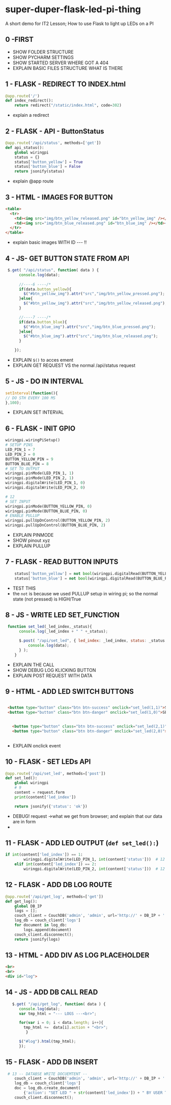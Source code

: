 # super-duper-flask-led-pi-thing
A short demo for IT2 Lesson; How to use Flask to light up LEDs on a PI







## 0 -FIRST
* SHOW FOLDER STRUCTURE
* SHOW PYCHARM SETTINGS
* SHOW STARTED SERVER WHERE GOT A 404
* EXPLAIN BASIC FILES STRUCTURE WHAT IS THERE


## 1 - FLASK - REDIRECT TO INDEX.html
```python
@app.route('/')
def index_redirect():
    return redirect("/static/index.html", code=302)
```
* explain a redirect


## 2 - FLASK - API - ButtonStatus

```python
@app.route('/api/status', methods=['get'])
def api_status():
    global wiringpi
    status = {}
    status['button_yellow'] = True
    status['button_blue'] = False
    return jsonify(status)
```
* explain @app route

## 3 - HTML - IMAGES FOR BUTTON
```html
<table>
  <tr>
    <td><img src="img/btn_yellow_released.png" id="btn_yellow_img" /></td><!-- 4 -->
    <td><img src="img/btn_blue_released.png" id="btn_blue_img" /></td><!-- 4 -->
  </tr>
</table>
```
* explain basic images WITH ID --- !!


## 4 - JS- GET BUTTON STATE FROM API
```js
 $.get( "/api/status", function( data ) {
      console.log(data);
      
      //----6 ----/*
      if(data.button_yellow){
        $("#btn_yellow_img").attr("src","img/btn_yellow_pressed.png");
      }else{
        $("#btn_yellow_img").attr("src","img/btn_yellow_released.png");
      }

      //----7 ----/*
      if(data.button_blue){
        $("#btn_blue_img").attr("src","img/btn_blue_pressed.png");
      }else{
        $("#btn_blue_img").attr("src","img/btn_blue_released.png");
      }

    });
```
* EXPLAIN `$()` to acces ement
* EXPLAIN GET REQUEST VS the normal /api/status request



## 5 - JS - DO IN INTERVAL
```js
setInterval(function(){
// DO STH EVERY 100 MS
},100);
```
* EXPLAIN SET INTERVAL

## 6 - FLASK - INIT GPIO
```python
wiringpi.wiringPiSetup()
# SETUP PINS
LED_PIN_1 = 7
LED_PIN_2 = 0
BUTTON_YELLOW_PIN = 9
BUTTON_BLUE_PIN = 8
# SET TO OUTPUT
wiringpi.pinMode(LED_PIN_1, 1)
wiringpi.pinMode(LED_PIN_2, 1)
wiringpi.digitalWrite(LED_PIN_1, 0)
wiringpi.digitalWrite(LED_PIN_2, 0)

# 12
# SET INPUT
wiringpi.pinMode(BUTTON_YELLOW_PIN, 0)
wiringpi.pinMode(BUTTON_BLUE_PIN, 0)
# ENABLE PULLUP
wiringpi.pullUpDnControl(BUTTON_YELLOW_PIN, 2)
wiringpi.pullUpDnControl(BUTTON_BLUE_PIN, 2)
```
* EXPLAIN PINMODE
* SHOW pinout xyz
* EXPLAIN PULLUP


## 7 - FLASK - READ BUTTON INPUTS
```python
    status['button_yellow'] = not bool(wiringpi.digitalRead(BUTTON_YELLOW_PIN))
    status['button_blue'] = not bool(wiringpi.digitalRead(BUTTON_BLUE_PIN))
```
* TEST THIS
* the `not` is because we used PULLUP setup in wiring pi; so the normal state (not pressed) is HIGH/True


## 8 - JS - WRITE LED SET_FUNCTION
```js
 function set_led(_led_index,_status){
      console.log(_led_index + " " +_status);

      $.post( "/api/set_led", { led_index: _led_index, status: _status },function (data) {
          console.log(data);
      } );
    }
```
* EXPLAIN THE CALL
* SHOW DEBUG LOG KLICKING BUTTON
* EXPLAIN POST REQUEST WITH DATA


## 9 - HTML - ADD LED SWITCH BUTTONS
```html

 <button type="button" class="btn btn-success" onclick="set_led(1,1)">SET LED 1 ON</button><!-- 9 -->
 <button type="button" class="btn btn-danger" onclick="set_led(1,0)">SET LED 1 OFF</button><!-- 9 -->
  

   <button type="button" class="btn btn-success" onclick="set_led(2,1)">SET LED 2 ON</button><!-- 9 -->
   <button type="button" class="btn btn-danger" onclick="set_led(2,0)">SET LED 2 OFF</button><!-- 9 -->
 
```
* EXPLAIN onclick event




## 10 - FLASK - SET LEDs API
```python
@app.route('/api/set_led', methods=['post'])
def set_led():
    global wiringpi
    # 9
    content = request.form
    print(content['led_index'])

    return jsonify({'status': 'ok'})
```
* DEBUG! request ->what we get from browser; and explain that our data are in form
*


## 11 - FLASK - ADD LED OUTPUT (`def set_led():`)
```python
if int(content['led_index']) == 1:
        wiringpi.digitalWrite(LED_PIN_1, int(content['status']))  # 12
    elif int(content['led_index']) == 2:
        wiringpi.digitalWrite(LED_PIN_2, int(content['status']))  # 12
```




## 12 - FLASK - ADD DB LOG ROUTE
```python
@app.route('/api/get_log', methods=['get'])
def get_log():
    global DB_IP
    logs = [];
    couch_client = CouchDB('admin', 'admin', url='http://' + DB_IP + ':5984', connect=True)
    log_db = couch_client['logs']
    for document in log_db:
        logs.append(document)
    couch_client.disconnect();
    return jsonify(logs)
```

## 13 - HTML - ADD DIV AS LOG PLACEHOLDER
```html
<br>
<br>
<div id="log">
```

## 14 - JS - ADD DB CALL READ

```js
   $.get( "/api/get_log", function( data ) {
      console.log(data);
      var tmp_html = "--- LOGS ---<br>";

      for(var i = 0; i < data.length; i++){
        tmp_html +=  data[i].action + "<br>";
         }

      $("#log").html(tmp_html);
      });
```

## 15 - FLASK - ADD DB INSERT
```python
 # 13 -- DATABSE WRITE DOCUEMTENT --
    couch_client = CouchDB('admin', 'admin', url='http://' + DB_IP + ':5984', connect=True)
    log_db = couch_client['logs']
    doc = log_db.create_document(
        {'action': "SET LED " + str(content['led_index']) + " BY USER TO " + str(content['status'])})
    couch_client.disconnect();

```
